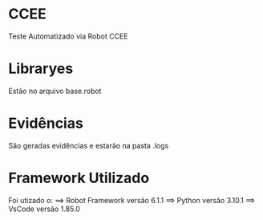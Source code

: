 # CCEE
Teste Automatizado via Robot CCEE

# Libraryes
Estão no arquivo base.robot

# Evidências
São geradas evidências e estarão na pasta .logs

# Framework Utilizado
Foi utizado o:
==> Robot Framework versão 6.1.1
==> Python versão 3.10.1
==> VsCode versão 1.85.0